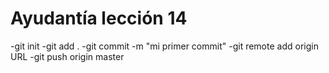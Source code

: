 # Ayudantía lección 14
  -git init
  -git add .
  -git commit -m "mi primer commit"
  -git remote add origin URL
  -git push origin master

